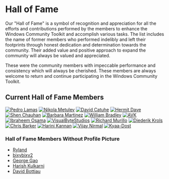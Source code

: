 # Hall of Fame

Our "Hall of Fame" is a symbol of recognition and appreciation for all the efforts and contributions performed by the members to enhance the Windows Community Toolkit and accomplish various tasks. The list includes the name of former members who performed indelibly and left their footprints through honest dedication and determination towards the community. Their added value and positive approach to expand the community will always be valued and appreciated. 

These were the community members with impeccable performance and consistency which will always be cherished. These members are always welcome to return and continue participating in the Windows Community Toolkit.

## Current Hall of Fame Members
 
[![Pedro Lamas](https://github.com/pedrolamas.png?size=200)](https://github.com/pedrolamas)
[![Nikola Metulev](https://github.com/nmetulev.png?size=200)](https://github.com/nmetulev)
[![David Catuhe](https://github.com/deltakosh.png?size=200)](https://github.com/deltakosh)
[![Hermit Dave](https://github.com/hermitdave.png?size=200)](https://github.com/hermitdave)
[![Shen Chauhan](https://github.com/shenchauhan.png?size=200)](https://github.com/shenchauhan)
[![Barbara Martinez](https://github.com/Bmartin2013.png?size=200)](https://github.com/Bmartin2013)
[![William Bradley](https://github.com/WilliamABradley.png?size=200)](https://github.com/WilliamABradley) 
[![AVK](https://github.com/avknaidu.png?size=200)](https://github.com/avknaidu)
[![Ibraheem Osama](https://github.com/IbraheemOsama.png?size=200)](https://github.com/IbraheemOsama)
[![VisualByteStudios](https://github.com/VisualByteStudios.png?size=200)](https://github.com/VisualByteStudios)
[![Richard Murillo](https://github.com/rjmurillo.png?size=200)](https://github.com/rjmurillo)
[![Diederik Krols](https://github.com/XamlBrewer.png?size=200)](https://github.com/XamlBrewer)
[![Chris Barker](https://github.com/cbarkerms.png?size=200)](https://github.com/cbarkerms)
[![Harini Kannan](https://github.com/harinikmsft.png?size=200)](https://github.com/harinikmsft)
[![Vijay Nirmal](https://github.com/Vijay-Nirmal.png?size=200)](https://github.com/Vijay-Nirmal)
[![Kyaa-Dost](https://github.com/Kyaa-Dost.png?size=200)](https://github.com/Kyaa-Dost)

### Hall of Fame Members Without Profile Picture
- [Ryland](https://github.com/ryalanms)
- [bixybixy2](https://github.com/bixybixy2)
- [George Gao](https://github.com/gegao18)
- [Harish Kulkarni](https://github.com/harishsk)
- [David Bottiau](https://github.com/Odonno)
